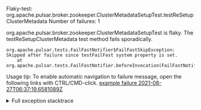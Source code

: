         
Flaky-test: org.apache.pulsar.broker.zookeeper.ClusterMetadataSetupTest.testReSetupClusterMetadata
Number of failures: 1

org.apache.pulsar.broker.zookeeper.ClusterMetadataSetupTest is flaky. The testReSetupClusterMetadata test method fails sporadically.

```
org.apache.pulsar.tests.FailFastNotifier$FailFastSkipException: Skipped after failure since testFailFast system property is set.
	at org.apache.pulsar.tests.FailFastNotifier.beforeInvocation(FailFastNotifier.java:88)

```

Usage tip: To enable automatic navigation to failure message, open the following links with CTRL/CMD-click.
[example failure 2021-08-27T06:37:19.6581089Z](https://github.com/apache/pulsar/runs/3440411059?check_suite_focus=true#step:9:277)


<details>
<summary>Full exception stacktrace</summary>
<code><pre>
org.apache.pulsar.tests.FailFastNotifier$FailFastSkipException: Skipped after failure since testFailFast system property is set.
	at org.apache.pulsar.tests.FailFastNotifier.beforeInvocation(FailFastNotifier.java:88)

</pre></code>
</details>

